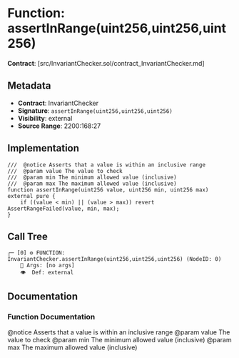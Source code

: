 # Function: assertInRange(uint256,uint256,uint256)

**Contract**: [src/InvariantChecker.sol/contract_InvariantChecker.md]

## Metadata

- **Contract**: InvariantChecker
- **Signature**: `assertInRange(uint256,uint256,uint256)`
- **Visibility**: external
- **Source Range**: 2200:168:27

## Implementation

```solidity
///  @notice Asserts that a value is within an inclusive range
///  @param value The value to check
///  @param min The minimum allowed value (inclusive)
///  @param max The maximum allowed value (inclusive)
function assertInRange(uint256 value, uint256 min, uint256 max) external pure {
    if ((value < min) || (value > max)) revert AssertRangeFailed(value, min, max);
}
```

## Call Tree

```
┌─ [0] ⚙️ FUNCTION: InvariantChecker.assertInRange(uint256,uint256,uint256) (NodeID: 0)
    💬 Args: [no args]
    👁️  Def: external
```

## Documentation

### Function Documentation

 @notice Asserts that a value is within an inclusive range
 @param value The value to check
 @param min The minimum allowed value (inclusive)
 @param max The maximum allowed value (inclusive)

